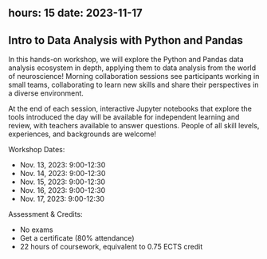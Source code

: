 hours: 15
date: 2023-11-17
--- 

##  Intro to Data Analysis with Python and Pandas

In this hands-on workshop, we will explore the Python and Pandas data analysis ecosystem in depth, applying them to data analysis from the world of neuroscience! Morning collaboration sessions see participants working in small teams, collaborating to learn new skills and share their perspectives in a diverse environment.

At the end of each session, interactive Jupyter notebooks that explore the tools introduced the day will be available for independent learning and review, with teachers available to answer questions. People of all skill levels, experiences, and backgrounds are welcome!


Workshop Dates:

- Nov. 13, 2023: 9:00-12:30
- Nov. 14, 2023: 9:00-12:30
- Nov. 15, 2023: 9:00-12:30
- Nov. 16, 2023: 9:00-12:30
- Nov. 17, 2023: 9:00-12:30


Assessment & Credits:

- No exams
- Get a certificate (80% attendance)
- 22 hours of coursework, equivalent to 0.75 ECTS credit
